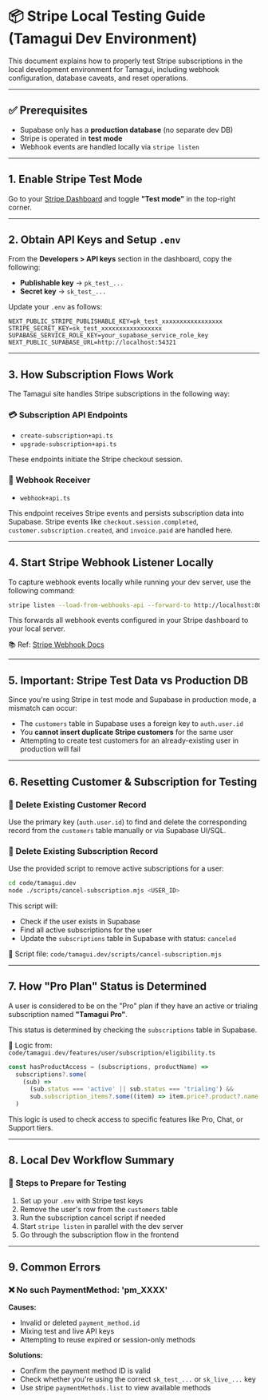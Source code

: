 # 📦 Stripe Local Testing Guide (Tamagui Dev Environment)

This document explains how to properly test Stripe subscriptions in the local development environment for Tamagui, including webhook configuration, database caveats, and reset operations.

---

## ✅ Prerequisites

- Supabase only has a **production database** (no separate dev DB)
- Stripe is operated in **test mode**
- Webhook events are handled locally via `stripe listen`

---

## 1. Enable Stripe Test Mode

Go to your [Stripe Dashboard](https://dashboard.stripe.com/test/dashboard) and toggle **"Test mode"** in the top-right corner.

---

## 2. Obtain API Keys and Setup `.env`

From the **Developers > API keys** section in the dashboard, copy the following:

- **Publishable key** → `pk_test_...`
- **Secret key** → `sk_test_...`

Update your `.env` as follows:

```env
NEXT_PUBLIC_STRIPE_PUBLISHABLE_KEY=pk_test_xxxxxxxxxxxxxxxxx
STRIPE_SECRET_KEY=sk_test_xxxxxxxxxxxxxxxxx
SUPABASE_SERVICE_ROLE_KEY=your_supabase_service_role_key
NEXT_PUBLIC_SUPABASE_URL=http://localhost:54321
```

---

## 3. How Subscription Flows Work

The Tamagui site handles Stripe subscriptions in the following way:

### 💳 Subscription API Endpoints

- `create-subscription+api.ts`
- `upgrade-subscription+api.ts`

These endpoints initiate the Stripe checkout session.

### 📡 Webhook Receiver

- `webhook+api.ts`

This endpoint receives Stripe events and persists subscription data into Supabase.
Stripe events like `checkout.session.completed`, `customer.subscription.created`, and `invoice.paid` are handled here.

---

## 4. Start Stripe Webhook Listener Locally

To capture webhook events locally while running your dev server, use the following command:

```bash
stripe listen --load-from-webhooks-api --forward-to http://localhost:8081/api/stripe/webhook
```

This forwards all webhook events configured in your Stripe dashboard to your local server.

📚 Ref: [Stripe Webhook Docs](https://docs.stripe.com/webhooks)

---

## 5. Important: Stripe Test Data vs Production DB

Since you're using Stripe in test mode and Supabase in production mode, a mismatch can occur:

- The `customers` table in Supabase uses a foreign key to `auth.user.id`
- You **cannot insert duplicate Stripe customers** for the same user
- Attempting to create test customers for an already-existing user in production will fail

---

## 6. Resetting Customer & Subscription for Testing

### 🔻 Delete Existing Customer Record

Use the primary key (`auth.user.id`) to find and delete the corresponding record from the `customers` table manually or via Supabase UI/SQL.

### 🔻 Delete Existing Subscription Record

Use the provided script to remove active subscriptions for a user:

```bash
cd code/tamagui.dev
node ./scripts/cancel-subscription.mjs <USER_ID>
```

This script will:

- Check if the user exists in Supabase
- Find all active subscriptions for the user
- Update the `subscriptions` table in Supabase with status: `canceled`

📄 Script file:
`code/tamagui.dev/scripts/cancel-subscription.mjs`

---


## 7. How "Pro Plan" Status is Determined

A user is considered to be on the "Pro" plan if they have an active or trialing subscription named **"Tamagui Pro"**.

This status is determined by checking the `subscriptions` table in Supabase.

📄 Logic from:
`code/tamagui.dev/features/user/subscription/eligibility.ts`

```ts
const hasProductAccess = (subscriptions, productName) =>
  subscriptions?.some(
    (sub) =>
      (sub.status === 'active' || sub.status === 'trialing') &&
      sub.subscription_items?.some((item) => item.price?.product?.name === productName)
  )
```

This logic is used to check access to specific features like Pro, Chat, or Support tiers.

---

## 8. Local Dev Workflow Summary

### 🧪 Steps to Prepare for Testing

1. Set up your `.env` with Stripe test keys
2. Remove the user's row from the `customers` table
3. Run the subscription cancel script if needed
4. Start `stripe listen` in parallel with the dev server
5. Go through the subscription flow in the frontend

---

## 9. Common Errors

### ❌ No such PaymentMethod: 'pm_XXXX'

**Causes:**

- Invalid or deleted `payment_method.id`
- Mixing test and live API keys
- Attempting to reuse expired or session-only methods

**Solutions:**

- Confirm the payment method ID is valid
- Check whether you're using the correct `sk_test_...` or `sk_live_...` key
- Use stripe `paymentMethods.list` to view available methods


